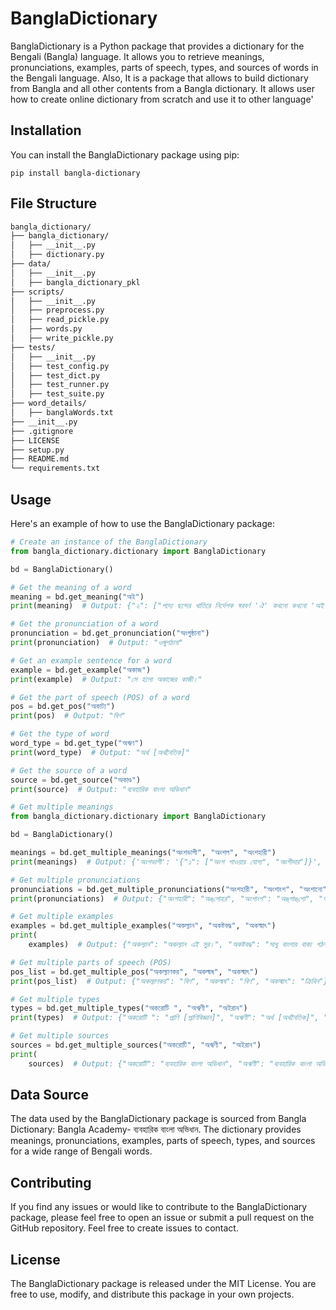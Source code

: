 # BanglaDictionary

BanglaDictionary is a Python package that provides a dictionary for the Bengali (Bangla) language. It allows you to retrieve meanings, pronunciations, examples, parts of speech, types, and sources of words in the Bengali language.
Also, It is a package that allows to build dictionary from Bangla and all other contents from a Bangla dictionary. It allows user how to create online dictionary from scratch and use it to other language'

## Installation

You can install the BanglaDictionary package using pip:

```shell
pip install bangla-dictionary
```

## File Structure
```sh
bangla_dictionary/
├── bangla_dictionary/
│   ├── __init__.py
│   ├── dictionary.py
├── data/
│   ├── __init__.py
│   ├── bangla_dictionary_pkl
├── scripts/
│   ├── __init__.py
│   ├── preprocess.py
│   ├── read_pickle.py
│   ├── words.py
│   ├── write_pickle.py
├── tests/
│   ├── __init__.py
│   ├── test_config.py
│   ├── test_dict.py
│   ├── test_runner.py
│   ├── test_suite.py
├── word_details/
│   ├── banglaWords.txt
├── __init__.py
├── .gitignore
├── LICENSE
├── setup.py
├── README.md
└── requirements.txt
```


## Usage

Here's an example of how to use the BanglaDictionary package:

```python
# Create an instance of the BanglaDictionary
from bangla_dictionary.dictionary import BanglaDictionary

bd = BanglaDictionary()

# Get the meaning of a word
meaning = bd.get_meaning("অই")
print(meaning)  # Output: {"২": ["পদ্যে ছন্দের খাতিরে নির্দেশক স্বরবর্ণ 'ঐ' কখনো কখনো 'অই' রুপে ব্যবহৃত হয়", "স্মরণ সম্বোধন ও আক্ষেপাদি সূচক"], "১": ["অদূরে বা সম্মুখবর্তী কোনো কিছু নির্দেশে ", "নির্দিষ্ট", "উল্লিখিত", "সেই"]}

# Get the pronunciation of a word
pronunciation = bd.get_pronunciation("অংগুষ্ঠানা")
print(pronunciation)  # Output: "ওঙ্গুশঠানা"

# Get an example sentence for a word
example = bd.get_example("অকাজ")
print(example)  # Output: "সে হলো অকাজের কাজী।"

# Get the part of speech (POS) of a word
pos = bd.get_pos("অকাট্য")
print(pos)  # Output: "বিণ"

# Get the type of word
word_type = bd.get_type("অঋণ")
print(word_type)  # Output: "অর্থ [অর্থনৈতিক]"

# Get the source of a word
source = bd.get_source("অকাণ্ড")
print(source)  # Output: "ব্যবহারিক বাংলা অভিধান" 

```

```python
# Get multiple meanings
from bangla_dictionary.dictionary import BanglaDictionary

bd = BanglaDictionary()

meanings = bd.get_multiple_meanings("অংশভাগী", "অংশল", "অংশহারী")
print(meanings)  # Output: {'অংশভাগী': '{"১": ["অংশ পাওয়ার যোগ্য", "অংশীদার"]}', 'অংশল': '{"১": ["বলবান", "বলশালী"]}', 'অংশহারী': '{"১": ["অংশলোপ", "অপহরণ করে এমন"], "২": ["অংশগ্রহণকারী"]}'}

# Get multiple pronunciations
pronunciations = bd.get_multiple_pronunciations("অংশহারী", "অংশাংশ", "অংশানো")
print(pronunciations)  # Output: {"অংশহারী": "অঙ্‌শোহর", "অংশাংশ": "অঙ্‌শাঙ্‌শো", "অংশানো": "অঙ্‌শানো"}

# Get multiple examples
examples = bd.get_multiple_examples("অকল্যান", "অকষ্টবদ্ধ", "অকস্মাৎ")
print(
    examples)  # Output: {"অকল্যান": "অকল্যান এই সুর।", "অকষ্টবদ্ধ": "সাধু বাংলার বাক্য গঠন পদ্ধতি অকষ্টবদ্ধ।", "অকস্মাৎ": "ছেড়েছি সব অকস্মাতের আশা।"}

# Get multiple parts of speech (POS)
pos_list = bd.get_multiple_pos("অকল্যাণকর", "অকল্মষ", "অকস্মাৎ")
print(pos_list)  # Output: {"অকল্যাণকর": "বিণ", "অকল্মষ": "বিণ", "অকস্মাৎ": "ক্রিবিন"}

# Get multiple types
types = bd.get_multiple_types("অকরোটি ", "অঋণী", "অইরান")
print(types)  # Output: {"অকরোটি ": "প্রাণি [প্রাণিবিজ্ঞান]", "অঋণী": "অর্থ [অর্থনৈতিক]", "অইরান": "ফা. [ফারসি]"}

# Get multiple sources
sources = bd.get_multiple_sources("অকরোটি", "অঋণী", "অইরান")
print(
    sources)  # Output: {"অকরোটি": "ব্যবহারিক বাংলা অভিধান", "অঋণী": "ব্যবহারিক বাংলা অভিধান", "অইরান": "ব্যবহারিক বাংলা অভিধান"}
```


## Data Source

The data used by the BanglaDictionary package is sourced from Bangla Dictionary: Bangla Academy- ব্যবহারিক বাংলা অভিধান. The dictionary provides meanings, pronunciations, examples, parts of speech, types, and sources for a wide range of Bengali words.

## Contributing
If you find any issues or would like to contribute to the BanglaDictionary package, please feel free to open an issue or submit a pull request on the GitHub repository. Feel free to create issues to contact.


## License
The BanglaDictionary package is released under the MIT License. You are free to use, modify, and distribute this package in your own projects.
